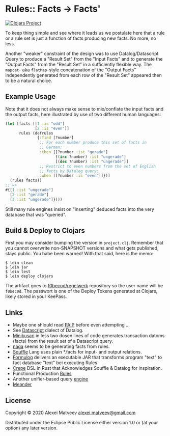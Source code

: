 # Rules:: Facts -> Facts'

[![Clojars Project](https://img.shields.io/clojars/v/f0bec0d/regelwerk.svg)](https://clojars.org/f0bec0d/regelwerk)

To keep thing simple and see where it leads us we postulate here that
a rule or a rule set is just a function of facts producing new
facts. No more, no less.

Another   "weaker"    constraint   of   the   design    was   to   use
Datalog/Datascript Query  to produce  a "Result  Set" from  the "Input
Facts" and to  generate the "Output Facts" from the  "Result Set" in a
sufficiently  flexible  way.   The ``mapcat``-  aka  ``flatMap``-style
concatenation of the "Output  Facts" independently generated from each
row of the "Result Set" appeared then to be a natural choice.

## Example Usage

Note that  it does  not always  make sense  to mix/conflate  the input
facts and the  output facts, here illustrated by use  of two different
human languages:

```clojure
(let [facts [[1 :is "odd"]
             [2 :is "even"]]
      rules (defrules
              {:find [?number]
               ;; For each number produce this set of facts in
               ;; German:
               :then [[?number :ist "gerade"]
                      [(inc ?number) :ist "ungerade"]
                      [(dec ?number) :ist "ungerade"]]
               ;; Restrict to even numbers from the set of English
               ;; facts by Datalog query:
               :when [[?number :is "even"]]})]
  (rules facts))
;; =>
#{[1 :ist "ungerade"]
  [2 :ist "gerade"]
  [3 :ist "ungerade"]})))
```

Still many rule  engines insist on "inserting" deduced  facts into the
very database that was "queried".

## Build & Deploy to Clojars

First you may consider bumping the version in
``project.clj``. Remember that you cannot overwrite non-SNAPSHOT
versions and what gets published, stays public. You habe been warned!
With that said, here is the memo:

    $ lein clean
    $ lein jar
    $ lein test
    $ lein deploy clojars

The artifact goes to
[f0becod/regelwerk](https://clojars.org/f0bec0d/regelwerk) repository
so the user name will be ``f0bec0d``.  The passwort is one of the
Deploy Tokens generated at Clojars, likely stored in your KeePass.

## Links

* Maybe one shlould read [PAIP](https://github.com/norvig/paip-lisp)
  before even attempting ...
* See [Datascript](https://github.com/tonsky/datascript) dialect of
  Datalog.
* [Minikusari](https://github.com/frankiesardo/minikusari) in less two
  dosen lines of code generates transaction datoms (facts) from the
  result set of a Datascript query.
* [naga](https://github.com/quoll/naga) seems to be generating facts
  from rules.
* [Souffle](https://souffle-lang.github.io/simple) Lang uses plain
  *.facts for input- and output relations.
* [Formulog](https://github.com/HarvardPL/formulog) delivers an
  executable JAR that transforms program "text" to fact database
  "text" bei executing Rules
* [Crepe](https://crates.io/crates/crepe) DSL in Rust that
  Acknowledges Souffle & Datalog for inspiration.
* Functional Production
  [Rules](https://leanpub.com/readevalprintlove004/read#leanpub-auto-a-simple-implementation-of-a-purely-functional-production-rules-system)
* Another unifier-based query
  [engine](https://github.com/jimmyhmiller/one-hundred-lines-or-less/tree/master/libraries/clojure/query-engine/src/query_engine)
* [Meander](https://github.com/noprompt/meander)

## License

Copyright © 2020 Alexei Matveev <alexei.matveev@gmail.com>

Distributed under the Eclipse Public License either version 1.0 or (at
your option) any later version.
